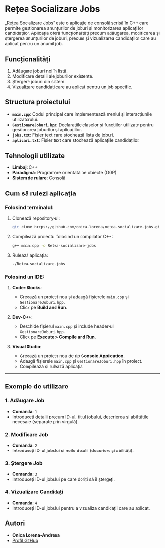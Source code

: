 # Rețea Socializare Jobs

„Rețea Socializare Jobs” este o aplicație de consolă scrisă în C++ care permite gestionarea anunțurilor de joburi și monitorizarea aplicațiilor candidaților. Aplicația oferă funcționalități precum adăugarea, modificarea și ștergerea anunțurilor de joburi, precum și vizualizarea candidaților care au aplicat pentru un anumit job.

## Funcționalități
1. Adăugare joburi noi în listă.
2. Modificare detalii ale joburilor existente.
3. Ștergere joburi din sistem.
4. Vizualizare candidați care au aplicat pentru un job specific.

## Structura proiectului
- **`main.cpp`**: Codul principal care implementează meniul și interacțiunile utilizatorului.
- **`GestionareJoburi.hpp`**: Declarațiile claselor și funcțiilor utilizate pentru gestionarea joburilor și aplicațiilor.
- **`jobs.txt`**: Fișier text care stochează lista de joburi.
- **`aplicari.txt`**: Fișier text care stochează aplicațiile candidaților.

## Tehnologii utilizate
- **Limbaj**: C++
- **Paradigmă**: Programare orientată pe obiecte (OOP)
- **Sistem de rulare**: Consolă

## Cum să rulezi aplicația

### Folosind terminalul:
1. Clonează repository-ul:
   ```bash
   git clone https://github.com/onica-lorena/Retea-socializare-jobs.git
2. Compilează proiectul folosind un compilator C++:
   ```bash
   g++ main.cpp -o Retea-socializare-jobs
3. Rulează aplicația:
   ```bash
   ./Retea-socializare-jobs

### Folosind un IDE:
1. **Code::Blocks**:
   - Creează un proiect nou și adaugă fișierele `main.cpp` și `GestionareJoburi.hpp`.
   - Click pe **Build and Run**.

2. **Dev-C++**:
   - Deschide fișierul `main.cpp` și include header-ul `GestionareJoburi.hpp`.
   - Click pe **Execute > Compile and Run**.

3. **Visual Studio**:
   - Creează un proiect nou de tip **Console Application**.
   - Adaugă fișierele `main.cpp` și `GestionareJoburi.hpp` în proiect.
   - Compilează și rulează aplicația.

---

## Exemple de utilizare

### 1. Adăugare Job
- **Comanda**: `1`
- Introduceți detalii precum ID-ul, titlul jobului, descrierea și abilitățile necesare (separate prin virgulă).

### 2. Modificare Job
- **Comanda**: `2`
- Introduceți ID-ul jobului și noile detalii (descriere și abilități).

### 3. Ștergere Job
- **Comanda**: `3`
- Introduceți ID-ul jobului pe care doriți să îl ștergeți.

### 4. Vizualizare Candidați
- **Comanda**: `4`
- Introduceți ID-ul jobului pentru a vizualiza candidații care au aplicat.

## Autori
- **Onica Lorena-Andreea**  
- [Profil GitHub](https://github.com/onica-lorena)


